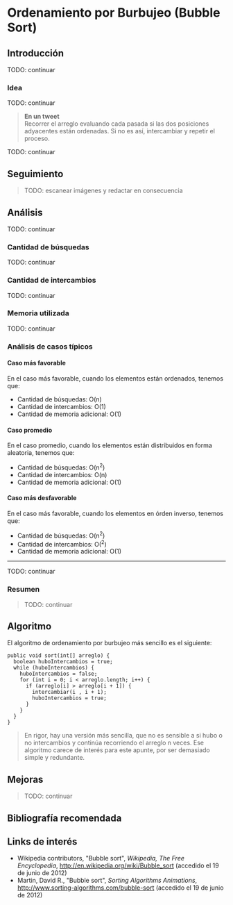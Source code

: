# Ordenamiento por Burbujeo (Bubble Sort)

## Introducción

TODO: continuar

### Idea
TODO: continuar

> **En un tweet**  
> Recorrer el arreglo evaluando cada pasada si las dos posiciones adyacentes están ordenadas. Si no es así, intercambiar y repetir el proceso.

TODO: continuar

## Seguimiento
> TODO: escanear imágenes y redactar en consecuencia

## Análisis
TODO: continuar

### Cantidad de búsquedas
TODO: continuar

### Cantidad de intercambios
TODO: continuar

### Memoria utilizada
TODO: continuar

### Análisis de casos típicos

#### Caso más favorable
En el caso más favorable, cuando los elementos están ordenados, tenemos que:

* Cantidad de búsquedas: O(n)
* Cantidad de intercambios: O(1)
* Cantidad de memoria adicional: O(1)

#### Caso promedio
En el caso promedio, cuando los elementos están distribuidos en forma aleatoria, tenemos que:

* Cantidad de búsquedas: O(n<sup>2</sup>)
* Cantidad de intercambios: O(n)
* Cantidad de memoria adicional: O(1)

#### Caso más desfavorable
En el caso más favorable, cuando los elementos en órden inverso, tenemos que:

* Cantidad de búsquedas: O(n<sup>2</sup>)
* Cantidad de intercambios: O(<sup>2</sup>)
* Cantidad de memoria adicional: O(1)

---

TODO: continuar

### Resumen
> TODO: continuar

## Algoritmo
El algoritmo de ordenamiento por burbujeo más sencillo es el siguiente:

	public void sort(int[] arreglo) {
	  boolean huboIntercambios = true;
	  while (huboIntercambios) {
	    huboIntercambios = false;
	    for (int i = 0; i < arreglo.length; i++) {
	      if (arreglo[i] > arreglo[i + 1]) {                          
	        intercambiar(i , i + 1);
	        huboIntercambios = true;
	      }
	    }                
	  }
	}

> En rigor, hay una versión más sencilla, que no es sensible a si hubo o no intercambios y continúa recorriendo el arreglo n veces. Ese algoritmo carece de interés para este apunte, por ser demasiado simple y redundante.

## Mejoras
> TODO: continuar

## Bibliografía recomendada



## Links de interés

* Wikipedia contributors, "Bubble sort", *Wikipedia, The Free Encyclopedia*, <http://en.wikipedia.org/wiki/Bubble_sort> (accedido el 19 de junio de 2012)
* Martin, David R., "Bubble sort", *Sorting Algorithms Animations*, <http://www.sorting-algorithms.com/bubble-sort> (accedido el 19 de junio de 2012)